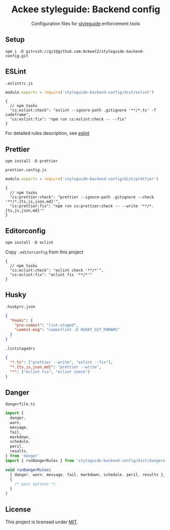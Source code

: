 <div align="center">

# Ackee styleguide: Backend config

Configuration files for [styleguide](https://github.com/AckeeCZ/styleguide) enforcement tools

</div>

## Setup

```
npm i -D git+ssh://git@github.com:AckeeCZ/styleguide-backend-config.git
```

## ESLint

`.eslintrc.js`

```js
module.exports = require('styleguide-backend-config/dist/eslint')
```

```jsonc
{
  // npm tasks
  "cs:eslint:check": "eslint --ignore-path .gitignore '**/*.ts' -f codeframe",
  "cs:eslint:fix": "npm run cs:eslint:check -- --fix"
}
```

For detailed rules description, see [eslint](./eslint.md)

## Prettier

`npm install -D prettier`

`prettier.config.js`

```js
module.exports = require('styleguide-backend-config/dist/prettier')
```

```jsonc
{
  // npm tasks
  "cs:prettier:check": "prettier --ignore-path .gitignore --check '**/*.{ts,js,json,md}'",
  "cs:prettier:fix": "npm run cs:prettier:check -- --write '**/*.{ts,js,json,md}'"
}
```

## Editorconfig

`npm install -D eclint`

Copy `.editorconfig` from this project

```jsonc
{
  // npm tasks
  "cs:eclint:check": "eclint check '**/*'",
  "cs:eclint:fix": "eclint fix '**/*'"
}
```

## Husky

`.huskyrc.json`

```json
{
  "hooks": {
    "pre-commit": "lint-staged",
    "commit-msg": "commitlint -E HUSKY_GIT_PARAMS"
  }
}
```

`.lintstagedrc`

```json
{
  "*.ts": ["prettier --write", "eslint --fix"],
  "*.{ts,js,json,md}": "prettier --write",
  "*": ["eclint fix", "eclint check"]
}
```

## Danger

`dangerfile.ts`

```typescript
import {
  danger,
  warn,
  message,
  fail,
  markdown,
  schedule,
  peril,
  results,
} from 'danger'
import { runDangerRules } from 'styleguide-backend-config/dist/dangers'

void runDangerRules(
  { danger, warn, message, fail, markdown, schedule, peril, results },
  {
    /* pass options */
  }
)
```

## License

This project is licensed under [MIT](./LICENSE).
